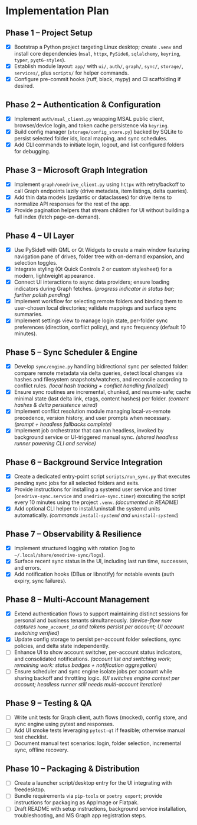 # Implementation Plan

## Phase 1 – Project Setup
- [x] Bootstrap a Python project targeting Linux desktop; create `.venv` and install core dependencies (`msal`, `httpx`, `PySide6`, `sqlalchemy`, `keyring`, `typer`, `pyqt6-styles`).
- [x] Establish module layout: `app/` with `ui/`, `auth/`, `graph/`, `sync/`, `storage/`, `services/`, plus `scripts/` for helper commands.
- [x] Configure pre-commit hooks (ruff, black, mypy) and CI scaffolding if desired.

## Phase 2 – Authentication & Configuration
- [x] Implement `auth/msal_client.py` wrapping MSAL public client, browser/device login, and token cache persistence via `keyring`.
- [x] Build config manager (`storage/config_store.py`) backed by SQLite to persist selected folder ids, local mapping, and sync schedules.
- [x] Add CLI commands to initiate login, logout, and list configured folders for debugging.

## Phase 3 – Microsoft Graph Integration
- [x] Implement `graph/onedrive_client.py` using `httpx` with retry/backoff to call Graph endpoints lazily (drive metadata, item listings, delta queries).
- [x] Add thin data models (pydantic or dataclasses) for drive items to normalize API responses for the rest of the app.
- [x] Provide pagination helpers that stream children for UI without building a full index (fetch page-on-demand).

## Phase 4 – UI Layer
- [x] Use PySide6 with QML or Qt Widgets to create a main window featuring navigation pane of drives, folder tree with on-demand expansion, and selection toggles.
- [x] Integrate styling (Qt Quick Controls 2 or custom stylesheet) for a modern, lightweight appearance.
- [x] Connect UI interactions to async data providers; ensure loading indicators during Graph fetches. _(progress indicator in status bar; further polish pending)_
- [x] Implement workflow for selecting remote folders and binding them to user-chosen local directories; validate mappings and surface sync summaries.
- [x] Implement settings view to manage login state, per-folder sync preferences (direction, conflict policy), and sync frequency (default 10 minutes).

## Phase 5 – Sync Scheduler & Engine
- [x] Develop `sync/engine.py` handling bidirectional sync per selected folder: compare remote metadata via delta queries, detect local changes via hashes and filesystem snapshots/watchers, and reconcile according to conflict rules. _(local hash tracking + conflict handling finalized)_
- [x] Ensure sync routines are incremental, chunked, and resume-safe; cache minimal state (last delta link, etags, content hashes) per folder. _(content hashes & delta persistence wired)_
- [x] Implement conflict resolution module managing local-vs-remote precedence, version history, and user prompts when necessary. _(prompt + headless fallbacks complete)_
- [x] Implement job orchestrator that can run headless, invoked by background service or UI-triggered manual sync. _(shared headless runner powering CLI and service)_

## Phase 6 – Background Service Integration
- [x] Create a dedicated entry-point script `scripts/run_sync.py` that executes pending sync jobs for all selected folders and exits.
- [x] Provide instructions for installing a systemd user service and timer (`onedrive-sync.service` and `onedrive-sync.timer`) executing the script every 10 minutes using the project `.venv`. _(documented in README)_
- [x] Add optional CLI helper to install/uninstall the systemd units automatically. _(commands `install-systemd` and `uninstall-systemd`)_

## Phase 7 – Observability & Resilience
- [x] Implement structured logging with rotation (log to `~/.local/share/onedrive-sync/logs`).
- [x] Surface recent sync status in the UI, including last run time, successes, and errors.
- [x] Add notification hooks (DBus or libnotify) for notable events (auth expiry, sync failures).

## Phase 8 – Multi-Account Management
- [x] Extend authentication flows to support maintaining distinct sessions for personal and business tenants simultaneously. _(device-flow now captures `home_account_id` and tokens persist per account; UI account switching verified)_
- [x] Update config storage to persist per-account folder selections, sync policies, and delta state independently.
- [ ] Enhance UI to show account switcher, per-account status indicators, and consolidated notifications. _(account list and switching work; remaining work: status badges + notification aggregation)_
- [ ] Ensure scheduler and sync engine isolate jobs per account while sharing backoff and throttling logic. _(UI switches engine context per account; headless runner still needs multi-account iteration)_

## Phase 9 – Testing & QA
- [ ] Write unit tests for Graph client, auth flows (mocked), config store, and sync engine using pytest and responses.
- [ ] Add UI smoke tests leveraging `pytest-qt` if feasible; otherwise manual test checklist.
- [ ] Document manual test scenarios: login, folder selection, incremental sync, offline recovery.

## Phase 10 – Packaging & Distribution
- [ ] Create a launcher script/desktop entry for the UI integrating with freedesktop.
- [ ] Bundle requirements via `pip-tools` or `poetry export`; provide instructions for packaging as AppImage or Flatpak.
- [ ] Draft README with setup instructions, background service installation, troubleshooting, and MS Graph app registration steps.
